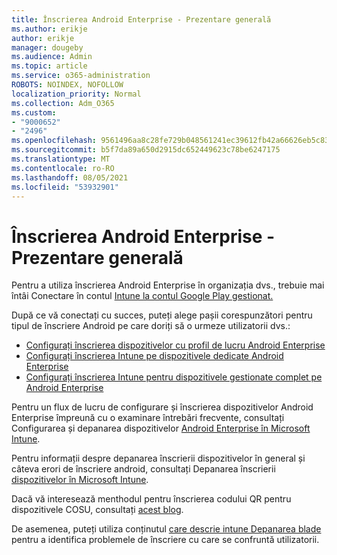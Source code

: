 ```yaml
---
title: Înscrierea Android Enterprise - Prezentare generală
ms.author: erikje
author: erikje
manager: dougeby
ms.audience: Admin
ms.topic: article
ms.service: o365-administration
ROBOTS: NOINDEX, NOFOLLOW
localization_priority: Normal
ms.collection: Adm_O365
ms.custom:
- "9000652"
- "2496"
ms.openlocfilehash: 9561496aa8c28fe729b048561241ec39612fb42a66626eb5c83c73fdbe61d904
ms.sourcegitcommit: b5f7da89a650d2915dc652449623c78be6247175
ms.translationtype: MT
ms.contentlocale: ro-RO
ms.lasthandoff: 08/05/2021
ms.locfileid: "53932901"
---
```

# <a name="android-enterprise-enrollment---overview"></a>Înscrierea Android Enterprise - Prezentare generală

Pentru a utiliza înscrierea Android Enterprise în organizația dvs., trebuie mai întâi Conectare în contul [Intune la contul Google Play gestionat.](https://docs.microsoft.com/intune/enrollment/connect-intune-android-enterprise) 

După ce vă conectați cu succes, puteți alege pașii corespunzători pentru tipul de înscriere Android pe care doriți să o urmeze utilizatorii dvs.:

- [Configurați înscrierea dispozitivelor cu profil de lucru Android Enterprise](https://docs.microsoft.com/intune/enrollment/android-work-profile-enroll)
- [Configurați înscrierea Intune pe dispozitivele dedicate Android Enterprise](https://docs.microsoft.com/intune/enrollment/android-kiosk-enroll)
- [Configurați înscrierea Intune pentru dispozitivele gestionate complet pe Android Enterprise](https://docs.microsoft.com/intune/enrollment/android-fully-managed-enroll)

Pentru un flux de lucru de configurare și înscrierea dispozitivelor Android Enterprise împreună cu o examinare întrebări frecvente, consultați Configurarea și depanarea dispozitivelor [Android Enterprise în Microsoft Intune](https://support.microsoft.com/help/4476974/configuring-and-troubleshooting-android-enterprise-devices-in-intune).

Pentru informații despre depanarea înscrierii dispozitivelor în general și câteva erori de înscriere android, consultați Depanarea înscrierii [dispozitivelor în Microsoft Intune](https://docs.microsoft.com/intune/enrollment/troubleshoot-device-enrollment-in-intune).

Dacă vă interesează menthodul pentru înscrierea codului QR pentru dispozitivele COSU, consultați [acest blog](https://techcommunity.microsoft.com/t5/Intune-Customer-Success/COSU-Configuration-and-Enrollment-using-the-QR-code-enrollment/ba-p/280184).

De asemenea, puteți utiliza conținutul [care descrie intune Depanarea blade](https://docs.microsoft.com/intune/fundamentals/help-desk-operators) pentru a identifica problemele de înscriere cu care se confruntă utilizatorii.